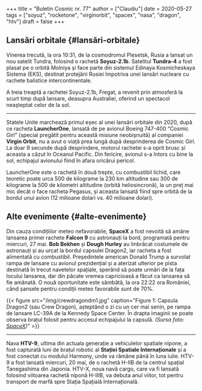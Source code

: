 +++
title = "Buletin Cosmic nr. 77"
author = ["Claudiu"]
date = 2020-05-27
tags = ["soyuz", "rocketone", "virginorbit", "spacex", "nasa", "dragon", "htv"]
draft = false
+++

## Lansări orbitale {#lansări-orbitale}

Vinerea trecută, la ora 10:31, de la cosmodromul Plesetsk, Rusia a lansat un nou satelit Tundra, folosind o rachetă **Soyuz-2.1b**. Satelitul **Tundra-4** a fost plasat pe o orbită Molniya și face parte din sistemul Edinaya Kosmicheskaya Sistema (EKS), destinat protejării Rusiei împotriva unei lansări nucleare cu rachete balistice intercontinentale.

A treia treaptă a rachetei Soyuz-2.1b, Fregat, a revenit prin atmosferă la scurt timp după lansare, deasupra Australiei, oferind un spectacol neașteptat celor de la sol.

---

Statele Unite marchează primul eșec al unei lansări orbitale din 2020, după ce racheta **LauncherOne**, lansată de pe avionul Boeing 747-400 “Cosmic Girl” (special pregătit pentru această misiune neobișnuită) al companiei **Virgin Orbit**, nu a avut o viață prea lungă după desprinderea de Cosmic Girl. La doar 9 secunde după desprindere, motorul rachetei s-a oprit brusc și aceasta a căzut în Oceanul Pacific. Din fericire, avionul s-a întors cu bine la sol, echipajul avionului fiind în afara oricărui pericol.

LauncherOne este o rachetă în două trepte, cu combustibil lichid, care teoretic poate urca 500 de kilograme la 230 km altitudine sau 300 de kilograme la 500 de kilometri altitudine (orbită heliosincronă), la un preț mai mic decât o face racheta Pegasus, și aceasta lansată fiind spre orbită de la bordul unui avion (12 milioane dolari vs. 40 milioane dolari).


## Alte evenimente {#alte-evenimente}

Din cauza condițiilor meteo nefavorabile, **SpaceX** a fost nevoită să amâne lansarea primei rachete **Falcon 9** cu astronauți la bord, programată pentru miercuri, 27 mai. **Bob Bekhen** și **Dough Hurley** au îmbrăcat costumele de astronauți și au urcat la bordul capsulei Dragon2, iar racheta a fost alimentată cu combustibil. Președintele american Donald Trump a survolat rampa de lansare cu avionul prezidențial și a aterizat ulterior pe pista destinată în trecut navetelor spațiale, sperând să poate urmări de la fața locului lansarea, dar din păcate vremea capricioasă a făcut ca lansarea să fie amânată. O nouă oportunitate este sâmbătă, la ora 22:22 ora României, când șansele pentru condiții meteo favorabile sunt de 70%.

{{< figure src="/img/crewdragondm1.jpg" caption="Figure 1: Capsula Dragon2 (sau Crew Dragon), așteptând o zi cu un cer mai senin, pe rampa de lansare LC-39A de la Kennedy Space Center. În drapta imaginii se poate observa brațul folosit pentru accesul echipajului la capsulă. _(Sursa foto: [SpaceX](https://twitter.com/SpaceX/status/1265269155181277184))_" >}}

---

Nava **HTV-9**, ultima din actuala generație a vehiculelor spatiale nipone, a fost capturată luni de brațul robotic al **Stației Spatiale Internaționale** și a fost conectat cu modulul Harmony, unde va rămâne până în luna iulie. HTV-9 a fost lansată miercuri, 20 mai, de o rachetă H-IIB de la centrul spațial Tanegashima din Japonia. HTV-X, noua navă cargo, care va fi lansată folosind viitoarea rachetă niponă H-IIIB, va debuta anul viitor, tot pentru transport de marfă spre Stația Spațială Internațională.
